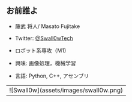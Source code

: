 ## お前誰よ

- 藤武 将人/ Masato Fujitake

- Twitter: [@Swall0wTech](https://twitter.com/Swall0wTech)

- ロボット系専攻（M1)

- 興味: 画像処理，機械学習

- 言語: Python, C++, アセンブリ

<table border="0">
<tr>
<td>
![Swall0w](assets/images/swall0w.png)
</td>
</tr>
</table>

